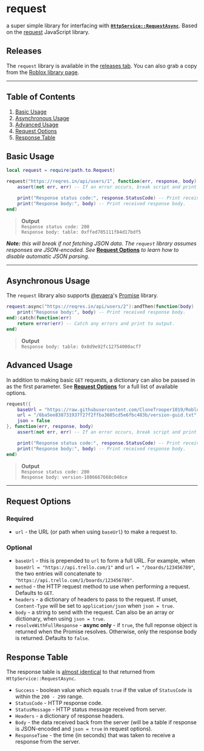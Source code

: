 # request
a super simple library for interfacing with [**`HttpService::RequestAsync`**](https://developer.roblox.com/en-us/api-reference/function/HttpService/RequestAsync). Based on the [request](https://github.com/request/request) JavaScript library.

## Releases
The `request` library is available in the [releases tab](../../releases/latest). You can also grab a copy from the [Roblox library page](https://www.roblox.com/library/2847890638).

-----

## Table of Contents
1. [Basic Usage](#basic-usage)
2. [Asynchronous Usage](#asynchronous-usage)
3. [Advanced Usage](#advanced-usage)
4. [Request Options](#request-options)
5. [Response Table](#response-table)

## Basic Usage
```lua
local request = require(path.to.Request)

request("https://reqres.in/api/users/1", function(err, response, body)
    assert(not err, err) -- If an error occurs, break script and print to output.

    print("Response status code:", response.StatusCode) -- Print received status code.
    print("Response body:", body) -- Print received response body.
end)
```

> **Output**\
> `Response status code: 200`\
> `Response body: table: 0xffed705111f84d17bdf5`

***Note:** this will break if not fetching JSON data. The `request` library assumes responses are JSON-encoded. See* [**Request Options**](#request-options) *to learn how to disable automatic JSON parsing.*

-----

## Asynchronous Usage
The `request` library also supports [@evaera](https://github.com/evaera)'s [Promise](https://github.com/evaera/roblox-lua-promise) library.

```lua
request:async("https://reqres.in/api/users/2"):andThen(function(body)
    print("Response body:", body) -- Print received response body.
end):catch(function(err)
    return error(err) -- Catch any errors and print to output.
end)
```

> **Output**\
> `Response body: table: 0x8d9e92fc12754000acf7`

## Advanced Usage
In addition to making basic `GET` requests, a dictionary can also be passed in as the first parameter. See [**Request Options**](#request-options) for a full list of available options.

```lua
request({
    baseUrl = "https://raw.githubusercontent.com/CloneTrooper1019/Roblox-Client-Tracker",
    url = "/6ba5ee838731937f27f2ffba3605cd5e6fbc483b/version-guid.txt",
    json = false
}, function(err, response, body)
    assert(not err, err) -- If an error occurs, break script and print to output.

    print("Response status code:", response.StatusCode) -- Print received status code.
    print("Response body:", body) -- Print received response body.
end)
```

> **Output**\
> `Response status code: 200`\
> `Response body: version-1086667668c048ce`

-----

## Request Options
### Required

- `url` - the URL (or path when using `baseUrl`) to make a request to.

### Optional

- `baseUrl` - this is prepended to `url` to form a full URL. For example, when `baseUrl = "https://api.trello.com/1"` and `url = "/boards/123456789"`, the two entries will concatenate to `"https://api.trello.com/1/boards/123456789"`.
- `method` - the HTTP request method to use when performing a request. Defaults to `GET`.
- `headers` - a dictionary of headers to pass to the request. If unset, `Content-Type` will be set to `application/json` when `json = true`.
- `body` - a string to send with the request. Can also be an array or dictionary, when using `json = true`.
- `resolveWithFullResponse` - **async only** - if `true`, the full reponse object is returned when the Promise resolves. Otherwise, only the response body is returned. Defaults to `false`.

## Response Table
The response table is [almost identical](https://developer.roblox.com/en-us/api-reference/function/HttpService/RequestAsync#response-dictionary-fields) to that returned from `HttpService::RequestAsync`.

- `Success` - boolean value which equals `true` if the value of `StatusCode` is within the `200 - 299` range.
- `StatusCode` - HTTP response code.
- `StatusMessage` - HTTP status message received from server.
- `Headers` - a dictionary of response headers.
- `Body` - the data received back from the server (will be a table if response is JSON-encoded and `json = true` in request options).
- `ResponseTime` - the time (in seconds) that was taken to receive a response from the server.
